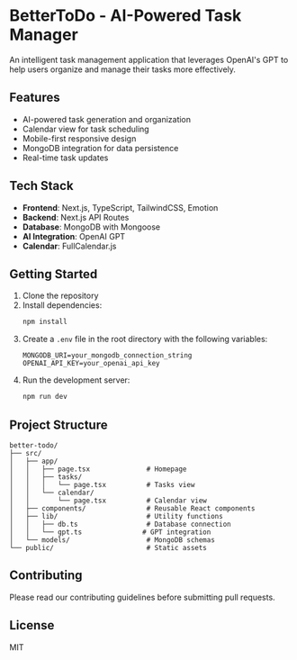 # BetterToDo - AI-Powered Task Manager

An intelligent task management application that leverages OpenAI's GPT to help users organize and manage their tasks more effectively.

## Features

- AI-powered task generation and organization
- Calendar view for task scheduling
- Mobile-first responsive design
- MongoDB integration for data persistence
- Real-time task updates

## Tech Stack

- **Frontend**: Next.js, TypeScript, TailwindCSS, Emotion
- **Backend**: Next.js API Routes
- **Database**: MongoDB with Mongoose
- **AI Integration**: OpenAI GPT
- **Calendar**: FullCalendar.js

## Getting Started

1. Clone the repository
2. Install dependencies:
   ```bash
   npm install
   ```
3. Create a `.env` file in the root directory with the following variables:
   ```
   MONGODB_URI=your_mongodb_connection_string
   OPENAI_API_KEY=your_openai_api_key
   ```
4. Run the development server:
   ```bash
   npm run dev
   ```

## Project Structure

```
better-todo/
├── src/
│   ├── app/
│   │   ├── page.tsx              # Homepage
│   │   ├── tasks/
│   │   │   └── page.tsx          # Tasks view
│   │   └── calendar/
│   │       └── page.tsx          # Calendar view
│   ├── components/               # Reusable React components
│   ├── lib/                      # Utility functions
│   │   ├── db.ts                 # Database connection
│   │   └── gpt.ts               # GPT integration
│   └── models/                   # MongoDB schemas
└── public/                       # Static assets
```

## Contributing

Please read our contributing guidelines before submitting pull requests.

## License

MIT
